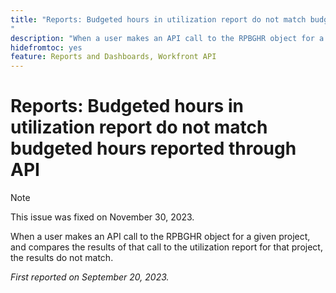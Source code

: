 ```yaml
---
title: "Reports: Budgeted hours in utilization report do not match budgeted hours reported through API
"
description: "When a user makes an API call to the RPBGHR object for a given project, and compares the results of that call to the utilization report for that project, the results do not match. "
hidefromtoc: yes
feature: Reports and Dashboards, Workfront API
---
```


# Reports: Budgeted hours in utilization report do not match budgeted hours reported through API

>[!NOTE]
>
>This issue was fixed on November 30, 2023.

When a user makes an API call to the RPBGHR object for a given project, and compares the results of that call to the utilization report for that project, the results do not match. 

_First reported on September 20, 2023._
